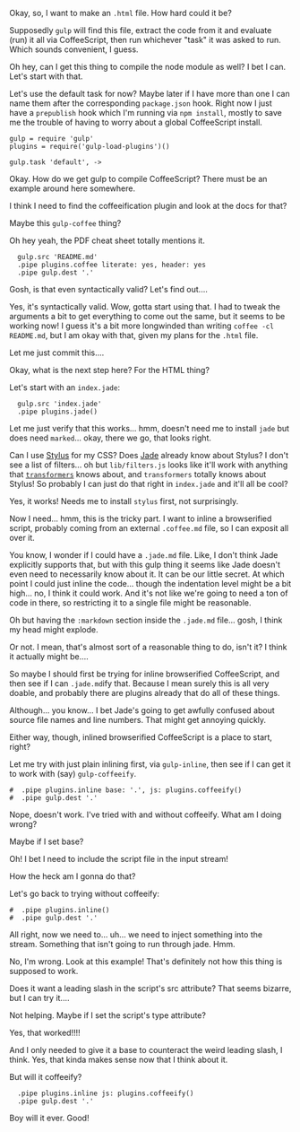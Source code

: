 Okay, so, I want to make an `.html` file.  How hard could it be?

Supposedly `gulp` will find this file, extract the code from it and
evaluate (run) it all via CoffeeScript, then run whichever "task"
it was asked to run.  Which sounds convenient, I guess.

Oh hey, can I get this thing to compile the node module as well?  I bet I
can.  Let's start with that.

Let's use the default task for now?  Maybe later if I have more
than one I can name them after the corresponding `package.json`
hook.  Right now I just have a `prepublish` hook which I'm running
via `npm install`, mostly to save me the trouble of having to worry
about a global CoffeeScript install.

    gulp = require 'gulp'
    plugins = require('gulp-load-plugins')()

    gulp.task 'default', ->

Okay.  How do we get gulp to compile CoffeeScript?  There must be an
example around here somewhere.

I think I need to find the coffeeification plugin and look at the docs
for that?

Maybe this `gulp-coffee` thing?

Oh hey yeah, the PDF cheat sheet totally mentions it.

      gulp.src 'README.md'
      .pipe plugins.coffee literate: yes, header: yes
      .pipe gulp.dest '.'

Gosh, is that even syntactically valid?  Let's find out....

Yes, it's syntactically valid.  Wow, gotta start using that.  I had
to tweak the arguments a bit to get everything to come out the same,
but it seems to be working now!  I guess it's a bit more longwinded
than writing `coffee -cl README.md`, but I am okay with that, given
my plans for the `.html` file.

Let me just commit this....

Okay, what is the next step here?  For the HTML thing?

Let's start with an `index.jade`:

      gulp.src 'index.jade'
      .pipe plugins.jade()

Let me just verify that this works... hmm, doesn't need me to install
`jade` but does need `marked`... okay, there we go, that looks
right.

Can I use [Stylus](http://learnboost.github.io/stylus/) for my CSS?
Does [Jade](http://jade-lang.com/) already know about Stylus?  I
don't see a list of filters... oh but `lib/filters.js` looks like
it'll work with anything that
[`transformers`](https://www.npmjs.com/package/transformers) knows
about, and `transformers` totally knows about Stylus!  So probably I
can just do that right in `index.jade` and it'll all be cool?

Yes, it works!  Needs me to install `stylus` first, not surprisingly.

Now I need... hmm, this is the tricky part.  I want to inline a
browserified script, probably coming from an external `.coffee.md`
file, so I can exposit all over it.

You know, I wonder if I could have a `.jade.md` file.  Like, I don't
think Jade explicitly supports that, but with this gulp thing it
seems like Jade doesn't even need to necessarily know about it.  It
can be our little secret.  At which point I could just inline the
code...  though the indentation level might be a bit high... no, I
think it could work.  And it's not like we're going to need a ton
of code in there, so restricting it to a single file might be
reasonable.

Oh but having the `:markdown` section inside the `.jade.md` file...
gosh, I think my head might explode.

Or not.  I mean, that's almost sort of a reasonable thing to do,
isn't it?  I think it actually might be....

So maybe I should first be trying for inline browserified CoffeeScript,
and then see if I can `.jade.md`ify that.  Because I mean surely this is
all very doable, and probably there are plugins already that do all of
these things.

Although... you know... I bet Jade's going to get awfully confused about
source file names and line numbers.  That might get annoying quickly.

Either way, though, inlined browserified CoffeeScript is a place to start,
right?

Let me try with just plain inlining first, via `gulp-inline`, then
see if I can get it to work with (say) `gulp-coffeeify`.

    #  .pipe plugins.inline base: '.', js: plugins.coffeeify()
    #  .pipe gulp.dest '.'

Nope, doesn't work.  I've tried with and without coffeeify.  What
am I doing wrong?

Maybe if I set base?

Oh!  I bet I need to include the script file in the input stream!

How the heck am I gonna do that?

Let's go back to trying without coffeeify:

    #  .pipe plugins.inline()
    #  .pipe gulp.dest '.'

All right, now we need to... uh... we need to inject something into
the stream.  Something that isn't going to run through jade.  Hmm.

No, I'm wrong.  Look at this example!  That's definitely not how
this thing is supposed to work.

Does it want a leading slash in the script's src attribute?  That seems
bizarre, but I can try it....

Not helping.  Maybe if I set the script's type attribute?

Yes, that worked!!!!

And I only needed to give it a base to counteract the weird leading
slash, I think.  Yes, that kinda makes sense now that I think about
it.

But will it coffeeify?

      .pipe plugins.inline js: plugins.coffeeify()
      .pipe gulp.dest '.'

Boy will it ever.  Good!

